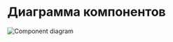 # Диаграмма компонентов

![Component diagram ](https://github.com/Kyrsor/Alien-Invasion/blob/master/Images/Diagrams/Component1.png)
